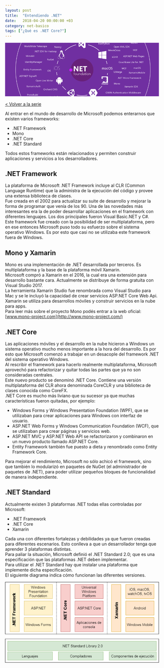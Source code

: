 ```yaml
---
layout: post
title:  "Entendiendo .NET"
date:   2018-04-20 00:00:00 +03
category: net-basico
tags: ["¿Qué es .NET Core?"]
---
```


![¿Qué es .NET Core?](/asset/img/que-es-net-core.png "¿Qué es .NET Core?")

[< Volver a la serie](/que-es-net-core/)

Al entrar en el mundo de desarrollo de Microsoft podemos enterarnos que existen varios frameworks:

- .NET Framework
- Mono
- .NET Core
- .NET Standard

Todos estos frameworks están relacionados y permiten construir aplicaciones y servicios a los desarrolladores.

## .NET Framework

La plataforma de Microsoft .NET Framework incluye al CLR (Common Language Runtime) que la administra de la ejecución del código y provee una extensa biblioteca de clases.  
Fue creada en el 2002 para actualizar su suite de desarrollo y mejorar la forma de programar que venía de los 90. Una de las novedades más interesantes era la de poder desarrollar aplicaciones en el framework con diferentes lenguajes. Los dos principales fueron Visual Basic.NET y C#.  
Este framework fue creado con la posibilidad de ser multiplataforma, pero en ese entonces Microsoft puso todo su esfuerzo sobre el sistema operativo Windows. Es por esto que casi no se utilizaba este framework fuera de Windows.

## Mono y Xamarin

Mono es una implementación de .NET desarrollada por terceros. Es multiplataforma y la base de la plataforma móvil Xamarin.  
Microsoft compró a Xamarin en el 2016, la cual era una extensión para desarrollo bastante cara. Actualmente se distribuye de forma gratuita con Visual Studio 2017.  
La herramienta Xamarin Studio fue renombrada como Visual Studio para Mac y se le incluyó la capacidad de crear servicios ASP.NET Core Web Api.  
Xamarin se utiliza para desarrollos móviles y construir servicios en la nube para apps.  
Para leer más sobre el proyecto Mono podés entrar a la web oficial: [www.mono-project.com](http://www.mono-project.com/)

## .NET Core

Las aplicaciones móviles y el desarrollo en la nube hicieron a Windows un sistema operativo mucho menos importante a la hora del desarrollo. Es por esto que Microsoft comenzó a trabajar en un desacople del framework .NET del sistema operativo Windows.  
Al rescribir el framework para hacerlo realmente multiplataforma, Microsoft aprovechó para refactorizar y quitar todas las partes que ya no son consideradas centrales.  
Este nuevo producto se denominó .NET Core. Contiene una versión multiplataforma del CLR ahora denominada CoreCLR y una biblioteca de clases conocida como CoreFX.  
.NET Core es mucho más liviano que su sucesor ya que muchas características fueron quitadas, por ejemplo:

- Windows Forms y Windows Presentation Foundation (WPF), que se utilizaban para crear aplicaciones para Windows con interfaz de usuario.  
- ASP.NET Web Forms y Windows Communication Foundation (WCF), que se utilizaban para crear páginas y servicios web.
- ASP.NET MVC y ASP.NET Web API se refactorizaron y combinaron en un nuevo producto llamado ASP.NET Core.
- Entity Framework también fue puesto a dieta y renombrado como Entity Framework Core.

Para mejorar el rendimiento, Microsoft no sólo achicó el framework, sino que también lo modularizó en paquetes de NuGet (el administrador de paquetes de .NET), para poder utilizar pequeños bloques de funcionalidad de manera independiente.

## .NET Standard

Actualmente existen 3 plataformas .NET todas ellas controladas por Microsoft:

- .NET Framework
- .NET Core
- Xamarin

Cada una con diferentes fortalezas y debilidades ya que fueron creadas para diferentes escenarios. Esto conlleva a que un desarrollador tenga que aprender 3 plataformas distintas.  
Para paliar la situación, Microsoft definió el .NET Standard 2.0; que es una especificación que las plataformas .NET deben implementar.  
Para utilizar el .NET Standard hay que instalar una plataforma que implemente dicha especificación.  
El siguiente diagrama indica cómo funcionan las diferentes versiones.  

![¿Qué es .NET Core?](/asset/img/que-es-net-core/01.png "¿Qué es .NET Core?")
